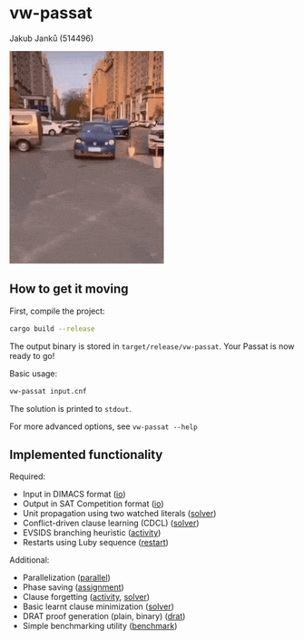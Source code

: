 # vw-passat

Jakub Janků (514496)

![VW meme](res/meme.gif)

## How to get it moving

First, compile the project:

```bash
cargo build --release
```

The output binary is stored in `target/release/vw-passat`. Your Passat is now ready to go!

Basic usage:

```bash
vw-passat input.cnf
```

The solution is printed to `stdout`.

For more advanced options, see `vw-passat --help`

## Implemented functionality

Required:

- Input in DIMACS format ([io](src/io/mod.rs))
- Output in SAT Competition format ([io](src/io/mod.rs))
- Unit propagation using two watched literals ([solver](src/solver/mod.rs))
- Conflict-driven clause learning (CDCL) ([solver](src/solver/mod.rs))
- EVSIDS branching heuristic ([activity](src/solver/activity.rs))
- Restarts using Luby sequence ([restart](src/solver/restart.rs))

Additional:

- Parallelization ([parallel](src/parallel.rs))
- Phase saving ([assignment](src/solver/assignment.rs))
- Clause forgetting ([activity](src/solver/activity.rs), [solver](src/solver/mod.rs))
- Basic learnt clause minimization ([solver](src/solver/mod.rs))
- DRAT proof generation (plain, binary) ([drat](src/io/drat.rs))
- Simple benchmarking utility ([benchmark](tests/benchmark.py))
